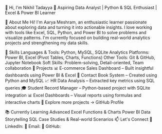 👋 Hi, I'm Nikhil Tadayya
🎯 Aspiring Data Analyst | Python & SQL Enthusiast | Excel & Power BI Learner

📌 About Me
Hi! I'm Aarya Meshram, an enthusiastic learner passionate about exploring data and turning it into actionable insights. I love working with tools like Excel, SQL, Python, and Power BI to solve problems and visualize patterns. I'm currently focused on building real-world analytics projects and strengthening my data skills.

🔧 Skills
Languages & Tools: Python, MySQL, SQLite
Analytics Platforms: Power BI, Excel (Pivot Tables, Charts, Functions)
Other Tools: Git & GitHub, Jupyter Notebook
Soft Skills: Problem-solving, Detail-oriented, Team collaboration
💼 Projects
📊 E-commerce Sales Dashboard – Built insightful dashboards using Power BI & Excel
📁 Contact Book System – Created using Python and MySQL
📈 HR Data Analysis – Extracted key metrics using SQL queries
🎓 Student Record Manager – Python-based project with SQLite integration
📊 Excel Dashboards – Visual reports using formulas and interactive charts
📂 Explore more projects → GitHub Profile

📚 Currently Learning
Advanced Excel Functions & Charts
Power BI Data Storytelling
SQL Case Studies & Real-world Scenarios
📫 Let's Connect
💼 LinkedIn: 
📧 Email: 
🧠 GitHub: 
